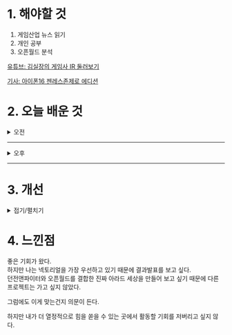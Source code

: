 
# 1. 해야할 것

1. 게임산업 뉴스 읽기 
2. 개인 공부  
3. 오픈월드 분석

[유튜브: 김실장의 게임사 IR 둘러보기](https://www.youtube.com/watch?v=EARjJaGCB0Y)

[기사: 아이폰16 젠레스존제로 에디션](https://www.inven.co.kr/webzine/news/?news=301413)

# 2. 오늘 배운 것

<details>
<summary>오전</summary>

## 오늘의 뉴스
### 아이폰16 젠레스 존 제로 에디션
![image](https://github.com/user-attachments/assets/85fdc24f-4d0c-45d2-885b-6f853baf4224)
```
게임 산업이 표면상으로 올라온 것을 확실하게 알 수 있는 대목 중 하나.
게임 캐릭터가 핸드폰과 같은 대중적인 아이템에 콜라보로 나온다는 것이다.
내가 만든 게임의 캐릭터가 이렇게 콜라보해서 나온다면 정말 기쁠 것 같다.
```



</details>

****

<details>
<summary>오후</summary>


</details>

****


# 3. 개선


<details>
<summary>접기/펼치기</summary>


</details>



# 4. 느낀점
좋은 기회가 왔다.\
하지만 나는 넥토리얼을 가장 우선하고 있기 때문에 결과발표를 보고 싶다.\
던전앤파이터와 오픈월드를 결합한 진짜 아라드 세상을 만들어 보고 싶기 때문에 다른 프로젝트는 가고 싶지 않았다.

그럼에도 이게 맞는건지 의문이 든다.

하지만 내가 더 열정적으로 힘을 쏟을 수 있는 곳에서 활동할 기회를 저버리고 싶지 않다.

